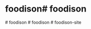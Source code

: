 # foodison#   f o o d i s o n  
 #   f o o d i s o n  
 #   f o o d i s o n  
 #   f o o d i s o n - s i t e  
 